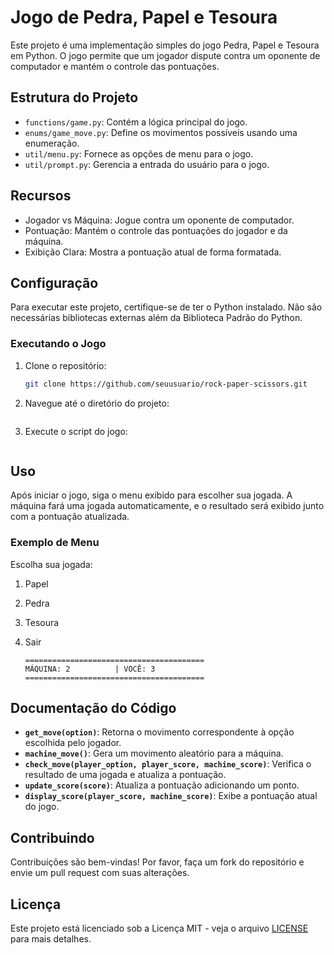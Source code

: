# Jogo de Pedra, Papel e Tesoura

Este projeto é uma implementação simples do jogo Pedra, Papel e Tesoura em Python. O jogo permite que um jogador dispute contra um oponente de computador e mantém o controle das pontuações.

## Estrutura do Projeto

- `functions/game.py`: Contém a lógica principal do jogo.
- `enums/game_move.py`: Define os movimentos possíveis usando uma enumeração.
- `util/menu.py`: Fornece as opções de menu para o jogo.
- `util/prompt.py`: Gerencia a entrada do usuário para o jogo.

## Recursos

- Jogador vs Máquina: Jogue contra um oponente de computador.
- Pontuação: Mantém o controle das pontuações do jogador e da máquina.
- Exibição Clara: Mostra a pontuação atual de forma formatada.

## Configuração

Para executar este projeto, certifique-se de ter o Python instalado. Não são necessárias bibliotecas externas além da Biblioteca Padrão do Python.

### Executando o Jogo

1. Clone o repositório:

   ```bash
   git clone https://github.com/seuusuario/rock-paper-scissors.git

2. Navegue até o diretório do projeto:
    
    ``` cd rock-paper-scissors

3. Execute o script do jogo:
    
    ``` python game.py

## Uso

Após iniciar o jogo, siga o menu exibido para escolher sua jogada. A máquina fará uma jogada automaticamente, e o resultado será exibido junto com a pontuação atualizada.

### Exemplo de Menu

Escolha sua jogada:
1. Papel
2. Pedra
3. Tesoura
4. Sair

    ```
    ========================================
    MÁQUINA: 2          | VOCÊ: 3         
    ========================================

    ```

## Documentação do Código

- **`get_move(option)`**: Retorna o movimento correspondente à opção escolhida pelo jogador.
- **`machine_move()`**: Gera um movimento aleatório para a máquina.
- **`check_move(player_option, player_score, machine_score)`**: Verifica o resultado de uma jogada e atualiza a pontuação.
- **`update_score(score)`**: Atualiza a pontuação adicionando um ponto.
- **`display_score(player_score, machine_score)`**: Exibe a pontuação atual do jogo.

## Contribuindo

Contribuições são bem-vindas! Por favor, faça um fork do repositório e envie um pull request com suas alterações.

## Licença

Este projeto está licenciado sob a Licença MIT - veja o arquivo [LICENSE](LICENSE) para mais detalhes.